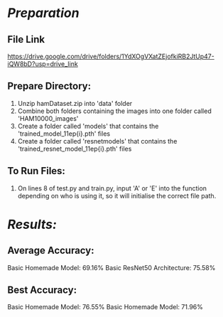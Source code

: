 # *Preparation*
## File Link 
https://drive.google.com/drive/folders/1YdXOgVXatZEjofkiRB2JtUp47-iQW8bD?usp=drive_link


## Prepare Directory:
1. Unzip hamDataset.zip into 'data' folder
2. Combine both folders containing the images into one folder called 'HAM10000_images'
3. Create a folder called 'models' that contains the 'trained_model_11ep{i}.pth' files
4. Create a folder called 'resnetmodels' that contains the 'trained_resnet_model_11ep{i}.pth' files

## To Run Files:
1. On lines 8 of test.py and train.py, input 'A' or 'E' into the function depending on who is using it, so it will initialise the correct file path.

# *Results:*
## Average Accuracy:
Basic Homemade Model: 69.16%
Basic ResNet50 Architecture: 75.58%

## Best Accuracy: 
Basic Homemade Model: 76.55%
Basic Homemade Model: 71.96%